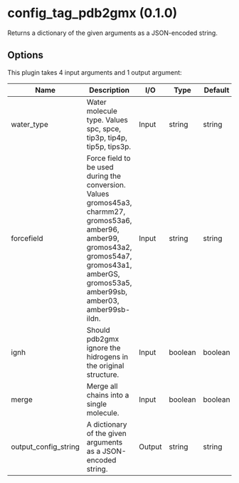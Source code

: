 # config_tag_pdb2gmx (0.1.0)

Returns a dictionary of the given arguments as a JSON-encoded string.

## Options

This plugin takes     4     input arguments and 1 output argument:

| Name          | Description             | I/O    | Type   | Default |
|---------------|-------------------------|--------|--------|---------|
| water_type | Water molecule type. Values spc, spce, tip3p, tip4p, tip5p, tips3p. | Input | string | string |
| forcefield | Force field to be used during the conversion. Values gromos45a3, charmm27, gromos53a6, amber96, amber99, gromos43a2, gromos54a7, gromos43a1, amberGS, gromos53a5, amber99sb, amber03, amber99sb-ildn.  | Input | string | string |
| ignh | Should pdb2gmx ignore the hidrogens in the original structure. | Input | boolean | boolean |
| merge | Merge all chains into a single molecule. | Input | boolean | boolean |
| output_config_string | A dictionary of the given arguments as a JSON-encoded string. | Output | string | string |

